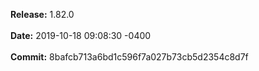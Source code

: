 **Release:** 
1.82.0
<br><br>**Date:** 
2019-10-18 09:08:30 -0400
<br><br>**Commit:** 
8bafcb713a6bd1c596f7a027b73cb5d2354c8d7f
